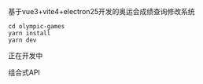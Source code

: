 基于vue3+vite4+electron25开发的奥运会成绩查询修改系统

```
cd olympic-games 
yarn install
yarn dev
```

正在开发中

组合式API
